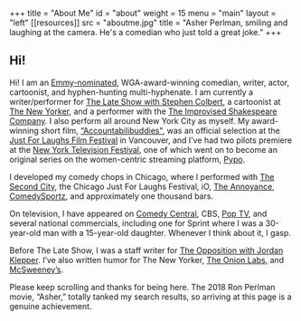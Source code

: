 +++
title = "About Me"
id = "about"
weight = 15
menu = "main"
layout = "left"
[[resources]]
  src = "aboutme.jpg"
  title = "Asher Perlman, smiling and laughing at the camera. He's a comedian who just told a great joke."
+++

## Hi!

Hi! I am an [Emmy-nominated](https://www.emmys.com/bios/asher-perlman), WGA-award-winning comedian, writer, actor, cartoonist, and hyphen-hunting multi-hyphenate. I am currently a writer/performer for [The Late Show with Stephen Colbert](https://www.cbs.com/shows/the-late-show-with-stephen-colbert/), a cartoonist at [The New Yorker](https://www.newyorker.com/), and a performer with the [The Improvised Shakespeare Company](http://www.improvisedshakespeare.com/). I also perform all around New York City as myself. My award-winning short film, [“Accountabilibuddies"](https://vimeo.com/334507378), was an official selection at the [Just For Laughs Film Festival](https://www.hahaha.com/) in Vancouver, and I’ve had two pilots premiere at the [New York Television Festival](https://www.nytvf.com/), one of which went on to become an original series on the women-centric streaming platform, [Pypo](https://www.pypo.com/).

I developed my comedy chops in Chicago, where I performed with [The Second City](https://www.secondcity.com/), the Chicago Just For Laughs Festival, iO, [The Annoyance](https://www.theannoyance.com/), [ComedySportz](https://www.cszchicago.com/), and approximately one thousand bars.

On television, I have appeared on [Comedy Central](https://www.cc.com/), CBS, [Pop TV](https://www.poptv.com/), and several national commercials, including one for Sprint where I was a 30-year-old man with a 15-year-old daughter. Whenever I think about it, I gasp.

Before The Late Show, I was a staff writer for [The Opposition with Jordan Klepper](https://www.cc.com/shows/the-opposition-with-jordan-klepper). I’ve also written humor for The New Yorker, [The Onion Labs](https://twitter.com/onionlabs?lang=en), and [McSweeney’s](https://www.mcsweeneys.net/).

Please keep scrolling and thanks for being here. The 2018 Ron Perlman movie, “Asher,” totally tanked my search results, so arriving at this page is a genuine achievement.